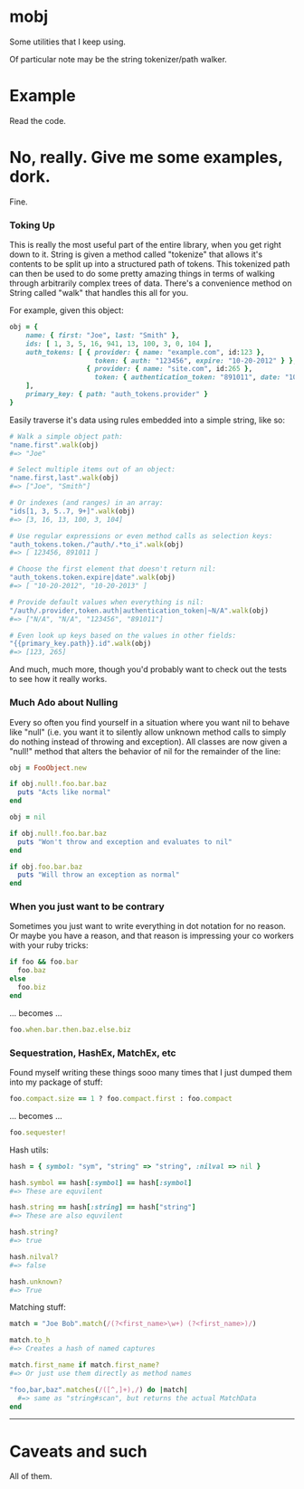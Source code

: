 mobj
===

Some utilities that I keep using.

Of particular note may be the string tokenizer/path walker.

Example
===

Read the code.

No, really.  Give me some examples, dork.
===

Fine.

### Toking Up

This is really the most useful part of the entire library, when you get right down to it.
String is given a method called "tokenize" that allows it's contents to be split up into
a structured path of tokens.  This tokenized path can then be used to do some pretty amazing
things in terms of walking through arbitrarily complex trees of data.  There's a convenience method
on String called "walk" that handles this all for you.

For example, given this object:

```ruby
obj = {
    name: { first: "Joe", last: "Smith" },
    ids: [ 1, 3, 5, 16, 941, 13, 100, 3, 0, 104 ],
    auth_tokens: [ { provider: { name: "example.com", id:123 },
                     token: { auth: "123456", expire: "10-20-2012" } },
                   { provider: { name: "site.com", id:265 },
                     token: { authentication_token: "891011", date: "10-20-2013" } }
    ],
    primary_key: { path: "auth_tokens.provider" }
}
```

Easily traverse it's data using rules embedded into a simple string, like so:

```ruby
# Walk a simple object path:
"name.first".walk(obj)
#=> "Joe"

# Select multiple items out of an object:
"name.first,last".walk(obj)
#=> ["Joe", "Smith"]

# Or indexes (and ranges) in an array:
"ids[1, 3, 5..7, 9+]".walk(obj)
#=> [3, 16, 13, 100, 3, 104]

# Use regular expressions or even method calls as selection keys:
"auth_tokens.token./^auth/.*to_i".walk(obj)
#=> [ 123456, 891011 ]

# Choose the first element that doesn't return nil:
"auth_tokens.token.expire|date".walk(obj)
#=> [ "10-20-2012", "10-20-2013" ]

# Provide default values when everything is nil:
"/auth/.provider,token.auth|authentication_token|~N/A".walk(obj)
#=> ["N/A", "N/A", "123456", "891011"]

# Even look up keys based on the values in other fields:
"{{primary_key.path}}.id".walk(obj)
#=> [123, 265]

```

And much, much more, though you'd probably want to check out the tests to see how it really works.

### Much Ado about Nulling

Every so often you find yourself in a situation where you want nil to behave like "null"
(i.e. you want it to silently allow unknown method calls to simply do nothing instead of throwing
and exception).  All classes are now given a "null!" method that alters the behavior of nil for
the remainder of the line:

```ruby
obj = FooObject.new

if obj.null!.foo.bar.baz
  puts "Acts like normal"
end

obj = nil

if obj.null!.foo.bar.baz
  puts "Won't throw and exception and evaluates to nil"
end

if obj.foo.bar.baz
  puts "Will throw an exception as normal"
end
```

### When you just want to be contrary

Sometimes you just want to write everything in dot notation for no reason.
Or maybe you have a reason, and that reason is impressing your co workers with your
ruby tricks:

```ruby
if foo && foo.bar
  foo.baz
else
  foo.biz
end
```
... becomes ...

```ruby
foo.when.bar.then.baz.else.biz
```

### Sequestration, HashEx, MatchEx, etc

Found myself writing these things sooo many times that I just dumped them into my package of stuff:

```ruby
foo.compact.size == 1 ? foo.compact.first : foo.compact
```
... becomes ...

```ruby
foo.sequester!
```

Hash utils:

```ruby
hash = { symbol: "sym", "string" => "string", :nilval => nil }

hash.symbol == hash[:symbol] == hash[:symbol]
#=> These are equvilent

hash.string == hash[:string] == hash["string"]
#=> These are also equvilent

hash.string?
#=> true

hash.nilval?
#=> false

hash.unknown?
#=> True
```

Matching stuff:

```ruby
match = "Joe Bob".match(/(?<first_name>\w+) (?<first_name>)/)

match.to_h
#=> Creates a hash of named captures

match.first_name if match.first_name?
#=> Or just use them directly as method names

"foo,bar,baz".matches(/([^,]+),/) do |match|
  #=> same as "string#scan", but returns the actual MatchData
end
```

---

Caveats and such
===

All of them.